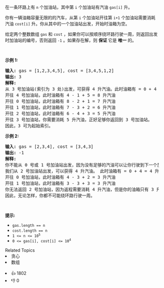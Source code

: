 <p>在一条环路上有 <code>n</code>&nbsp;个加油站，其中第 <code>i</code>&nbsp;个加油站有汽油&nbsp;<code>gas[i]</code><em>&nbsp;</em>升。</p>

<p>你有一辆油箱容量无限的的汽车，从第<em> </em><code>i</code><em> </em>个加油站开往第<em> </em><code>i+1</code><em>&nbsp;</em>个加油站需要消耗汽油&nbsp;<code>cost[i]</code><em>&nbsp;</em>升。你从其中的一个加油站出发，开始时油箱为空。</p>

<p>给定两个整数数组 <code>gas</code> 和 <code>cost</code> ，如果你可以按顺序绕环路行驶一周，则返回出发时加油站的编号，否则返回 <code>-1</code> 。如果存在解，则 <strong>保证</strong> 它是 <strong>唯一</strong> 的。</p>

<p>&nbsp;</p>

<p><strong>示例&nbsp;1:</strong></p>

<pre>
<strong>输入:</strong> gas = [1,2,3,4,5], cost = [3,4,5,1,2]
<strong>输出:</strong> 3
<strong>解释:
</strong>从 3 号加油站(索引为 3 处)出发，可获得 4 升汽油。此时油箱有 = 0 + 4 = 4 升汽油
开往 4 号加油站，此时油箱有 4 - 1 + 5 = 8 升汽油
开往 0 号加油站，此时油箱有 8 - 2 + 1 = 7 升汽油
开往 1 号加油站，此时油箱有 7 - 3 + 2 = 6 升汽油
开往 2 号加油站，此时油箱有 6 - 4 + 3 = 5 升汽油
开往 3 号加油站，你需要消耗 5 升汽油，正好足够你返回到 3 号加油站。
因此，3 可为起始索引。</pre>

<p><strong>示例 2:</strong></p>

<pre>
<strong>输入:</strong> gas = [2,3,4], cost = [3,4,3]
<strong>输出:</strong> -1
<strong>解释:
</strong>你不能从 0 号或 1 号加油站出发，因为没有足够的汽油可以让你行驶到下一个加油站。
我们从 2 号加油站出发，可以获得 4 升汽油。 此时油箱有 = 0 + 4 = 4 升汽油
开往 0 号加油站，此时油箱有 4 - 3 + 2 = 3 升汽油
开往 1 号加油站，此时油箱有 3 - 3 + 3 = 3 升汽油
你无法返回 2 号加油站，因为返程需要消耗 4 升汽油，但是你的油箱只有 3 升汽油。
因此，无论怎样，你都不可能绕环路行驶一周。</pre>

<p>&nbsp;</p>

<p><strong>提示:</strong></p>

<ul> 
 <li><code>gas.length == n</code></li> 
 <li><code>cost.length == n</code></li> 
 <li><code>1 &lt;= n &lt;= 10<sup>5</sup></code></li> 
 <li><code>0 &lt;= gas[i], cost[i] &lt;= 10<sup>4</sup></code></li> 
</ul>

<div><div>Related Topics</div><div><li>贪心</li><li>数组</li></div></div><br><div><li>👍 1802</li><li>👎 0</li></div>